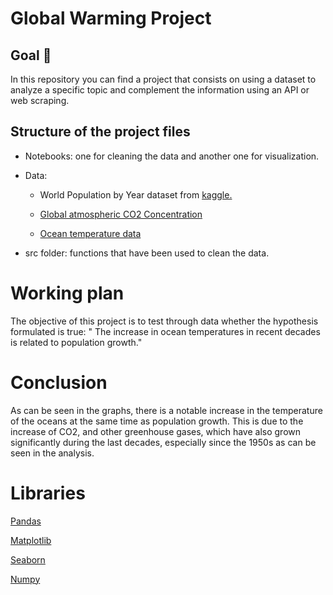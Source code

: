# Global Warming Project

## Goal 🏁

In this repository you can find a project that consists on using a dataset to analyze a specific topic and complement the information using an API or web scraping.

## Structure of the project files 

- Notebooks: one for cleaning the data and another one for visualization.

- Data: 

    - World Population by Year dataset from [kaggle.](https://www.kaggle.com/sansuthi/world-population-by-year)

    - [Global atmospheric CO2 Concentration](https://ourworldindata.org/grapher/monthly-atm-co2?country=~OWID_WRL)

    - [Ocean temperature data](https://www.currentresults.com/Environment-Facts/changes-in-earth-temperature.php)


- src folder: functions that have been used to clean the data.


# Working plan

The objective of this project is to test through data whether the hypothesis formulated is true: " The increase in ocean temperatures in recent decades is related to population growth."

# Conclusion

As can be seen in the graphs, there is a notable increase in the temperature of the oceans at the same time as population growth. This is due to the increase of CO2, and other greenhouse gases, which have also grown significantly during the last decades, especially since the 1950s as can be seen in the analysis.

# Libraries

[Pandas](https://pandas.pydata.org/docs/)

[Matplotlib](https://matplotlib.org/)

[Seaborn](https://seaborn.pydata.org/)

[Numpy](https://numpy.org/doc/)



